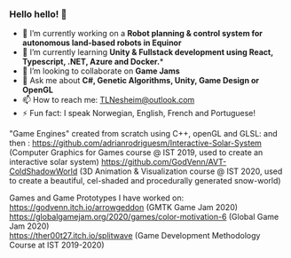 ### Hello hello! 👋

<!--
**GodVenn/GodVenn** is a ✨ _special_ ✨ repository because its `README.md` (this file) appears on your GitHub profile.
-->

- 🔭 I’m currently working on a **Robot planning & control system for autonomous land-based robots in Equinor**
- 🌱 I’m currently learning **Unity & Fullstack development using React, Typescript, .NET, Azure and Docker.***
- 👯 I’m looking to collaborate on **Game Jams**
- 💬 Ask me about **C#, Genetic Algorithms, Unity, Game Design or OpenGL**
- 📫 How to reach me: TLNesheim@outlook.com
- ⚡ Fun fact: I speak Norwegian, English, French and Portuguese!

"Game Engines" created from scratch using C++, openGL and GLSL: and then :
https://github.com/adrianrodriguesm/Interactive-Solar-System (Computer Graphics for Games course @ IST 2019, used to create an interactive solar system)
https://github.com/GodVenn/AVT-ColdShadowWorld (3D Animation & Visualization course @ IST 2020, used to create a beautiful, cel-shaded and procedurally generated snow-world)

Games and Game Prototypes I have worked on:  
https://godvenn.itch.io/arrowgeddon (GMTK Game Jam 2020)  
https://globalgamejam.org/2020/games/color-motivation-6 (Global Game Jam 2020)  
https://ther00t27.itch.io/splitwave (Game Development Methodology Course at IST 2019-2020)  
